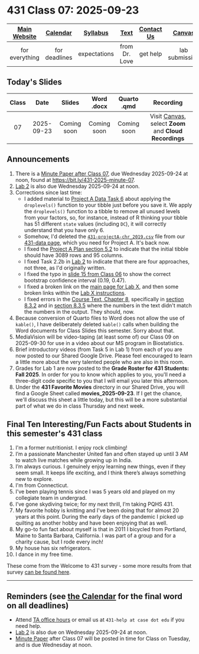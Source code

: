 # 431 Class 07: 2025-09-23

[Main Website](https://thomaselove.github.io/431-2025/) | [Calendar](https://thomaselove.github.io/431-2025/calendar.html) | [Syllabus](https://thomaselove.github.io/431-syllabus-2025/) | [Text](https://thomaselove.github.io/431-book/) | [Contact Us](https://thomaselove.github.io/431-2025/contact.html) | [Canvas](https://canvas.case.edu) | [Data and Code](https://github.com/THOMASELOVE/431-data)
:-----------: | :--------------: | :----------: | :---------: | :-------------: | :-----------: | :------------:
for everything | for deadlines | expectations | from Dr. Love | get help | lab submission | for downloads

## Today's Slides

Class | Date | Slides | Word .docx | Quarto .qmd | Recording
:---: | :--------: | :------: | :------: | :------: | :-------------:
07 | 2025-09-23 | Coming soon | Coming soon | Coming soon | Visit [Canvas](https://canvas.case.edu/), select **Zoom** and **Cloud Recordings**

<!-- 

07 | 2025-09-23 | **[Slides 07](https://thomaselove.github.io/431-slides-2025/class07.html)** | **[Word 07](https://thomaselove.github.io/431-slides-2025/class07w.docx)** | **[Code 07](https://github.com/THOMASELOVE/431-slides-2025/blob/main/class07.qmd)** | Visit [Canvas](https://canvas.case.edu/), select **Zoom** and **Cloud Recordings**

-->

## Announcements

1. There is a [Minute Paper after Class 07](https://bit.ly/431-2025-minute-07), due Wednesday 2025-09-24 at noon, found at <https://bit.ly/431-2025-minute-07>.
2. [Lab 2](https://github.com/THOMASELOVE/431-labs-2025/tree/main/lab2) is also due Wednesday 2025-09-24 at noon.
3. Corrections since last time:
    - I added material to [Project A Data Task 6](https://thomaselove.github.io/431-projectA-2025/data.html#data-task-6.-re-order-variables-drop-extraneous-factor-levels-then-save-the-final-chr_2025-tibble) about applying the `droplevels()` function to your tibble just before you save it. We apply the `droplevels()` function to a tibble to remove all unused levels from your factors, so, for instance, instead of R thinking your tibble has 51 different `state` values (including `DC`), it will correctly understand that you have only 6.
    - Somehow, I'd deleted the [`431-projectA-chr_2019.csv`](https://raw.githubusercontent.com/THOMASELOVE/431-data/refs/heads/main/data/431-projectA-chr_2019.csv) file from our [431-data page](https://github.com/THOMASELOVE/431-data), which you need for Project A. It's back now.
    - I fixed the [Project A Plan section 5.2](https://thomaselove.github.io/431-projectA-2025/plan.html#section-2.-data-ingest) to indicate that the initial tibble should have 3089 rows and 95 columns.
    - I fixed Task 2.2b in [Lab 2](https://github.com/THOMASELOVE/431-labs-2025/tree/main/lab2) to indicate that there are four approaches, not three, as I'd originally written.
    - I fixed the typo in [slide 15 from Class 06](https://thomaselove.github.io/431-slides-2025/class06.html#/what-to-do-about-outliers-13) to show the correct bootstrap confidence interval (0.19, 0.47).
    - I fixed a broken link on the [main page for Lab X](https://github.com/THOMASELOVE/431-labs-2025/tree/main/labX), and then some broken links within the [Lab X instructions](https://github.com/THOMASELOVE/431-labs-2025/tree/main/labX).
    - I fixed errors in the [Course Text, Chapter 8](https://thomaselove.github.io/431-book/08_moregroups.html), specifically in [section 8.3.2](https://thomaselove.github.io/431-book/08_moregroups.html#estimate-means-at-each-level-from-model) and in [section 8.3.5](https://thomaselove.github.io/431-book/08_moregroups.html#pairwise-comparisons-using-holm-method) where the numbers in the text didn't match the numbers in the output. They should, now.
5. Because conversion of Quarto files to Word does not allow the use of `kable()`, I have deliberately deleted `kable()` calls when building the Word documents for Class Slides this semester. Sorry about that.
6. MediaVision will be video-taping (at least some of) our Class 09 on 2025-09-30 for use in a video about our MS program in Biostatistics.
7. Brief introductory videos (from Task 5 in Lab 1) from each of you are now posted to our Shared Google Drive. Please feel encouraged to learn a little more about the very talented people who are also in this room.
8. Grades for Lab 1 are now posted to the **Grade Roster for 431 Students: Fall 2025**. In order for you to know which applies to you, you'll need a three-digit code specific to you that I will email you later this afternoon.
9. Under the **431 Favorite Movies** directory in our Shared Drive, you will find a Google Sheet called **movies_2025-09-23**. If I get the chance, we'll discuss this sheet a little today, but this will be a more substantial part of what we do in class Thursday and next week.

## Final Ten Interesting/Fun Facts about Students in this semester's 431 class

1. I'm a former nutritionist. I enjoy rock climbing!
2. I’m a passionate Manchester United fan and often stayed up until 3 AM to watch live matches while growing up in India.
3. I’m always curious. I genuinely enjoy learning new things, even if they seem small. It keeps life exciting, and I think there’s always something new to explore.
4. I'm from Connecticut.
5. I've been playing tennis since I was 5 years old and played on my collegiate team in undergrad.
6. I’ve gone skydiving twice; for my next thrill, I’m taking PQHS 431.
7. My favorite hobby is knitting and I've been doing that for almost 20 years at this point. During the early days of the pandemic I picked up quilting as another hobby and have been enjoying that as well.
8. My go-to fun fact about myself is that in 2011 I bicycled from Portland, Maine to Santa Barbara, California. I was part of a group and for a charity cause, but I rode every inch!
9. My house has six refrigerators.
10. I dance in my free time.

These come from the Welcome to 431 survey - some more results from that survey [can be found here](https://github.com/THOMASELOVE/431-classes-2025/blob/main/class02/welcome_report.md).

-----------

## Reminders (see [the Calendar](https://thomaselove.github.io/431-2025/calendar.html) for the final word on all deadlines)

- Attend [TA office hours](https://thomaselove.github.io/431-2025/contact.html#ta-office-hours) or email us at `431-help at case dot edu` if you need help.     
- [Lab 2](https://github.com/THOMASELOVE/431-labs-2025/tree/main/lab2) is also due on Wednesday 2025-09-24 at noon.
- [Minute Paper](https://github.com/THOMASELOVE/431-minute-2025/tree/main) after Class 07 will be posted in time for Class on Tuesday, and is due Wednesday at noon.
